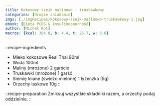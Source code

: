 ```yaml
---
title: Kokosowy szejk malinowo - truskawkowy
categories: [drugie sniadanie]
imgs: [./imgRecipes/kokosowy-szejk-malinowo-truskawkowy-1.jpg]
ebook: [Dieta PCOS & Insulinooporność]
author: [Michał Kot]
macros: {kcal: 304.8, b: 4.4, t: 25.7, w: 6.8}
---
```

::recipe-ingredients
- Mleko kokosowe Real Thai 90ml
- Woda 100ml
- Maliny (mrożone) 2 garście
- Truskawki (mrożone) 1 garść
- Siemię lniane (świeżo mielone) 1 łyżeczka (5g)
- Orzechy laskowe 10g
::

::recipe-preparation
Zmiksuj wszystkie składniki razem, a orzechy podaj oddzielnie.
::